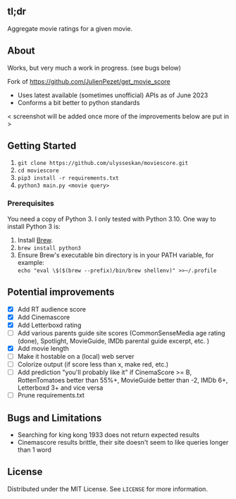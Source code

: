 ## tl;dr
Aggregate movie ratings for a given movie.

## About
Works, but very much a work in progress.  (see bugs below)

Fork of https://github.com/JulienPezet/get_movie_score
- Uses latest available (sometimes unofficial) APIs as of June 2023
- Conforms a bit better to python standards

< screenshot will be added once more of the improvements below are put in >

## Getting Started

1. ```git clone https://github.com/ulysseskan/moviescore.git```
2. ```cd moviescore```
3. ```pip3 install -r requirements.txt```
4. ```python3 main.py <movie query>```

### Prerequisites

You need a copy of Python 3.  I only tested with Python 3.10.  One way to install Python 3 is:

1. Install [Brew](https://brew.sh).
2. ```brew install python3```
3. Ensure Brew's executable bin directory is in your PATH variable, for example:<br>
```echo "eval \$($(brew --prefix)/bin/brew shellenv)" >>~/.profile```

## Potential improvements

- [x] Add RT audience score
- [x] Add Cinemascore
- [x] Add Letterboxd rating
- [ ] Add various parents guide site scores (CommonSenseMedia age rating (done), Spotlight, MovieGuide, IMDb parental guide excerpt, etc. )
- [x] Add movie length
- [ ] Make it hostable on a (local) web server
- [ ] Colorize output (if score less than x, make red, etc.)
- [ ] Add prediction "you'll probably like it" if CinemaScore >= B, RottenTomatoes better than 55%+, MovieGuide better than -2, IMDb 6+, Letterboxd 3+ and vice versa
- [ ] Prune requirements.txt

## Bugs and Limitations

- Searching for king kong 1933 does not return expected results
- Cinemascore results brittle, their site doesn't seem to like queries longer than 1 word

## License

Distributed under the MIT License. See `LICENSE` for more information.
